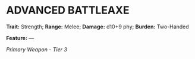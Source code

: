 # ADVANCED BATTLEAXE

**Trait:** Strength; **Range:** Melee; **Damage:** d10+9 phy; **Burden:** Two-Handed

**Feature:** —

*Primary Weapon - Tier 3*